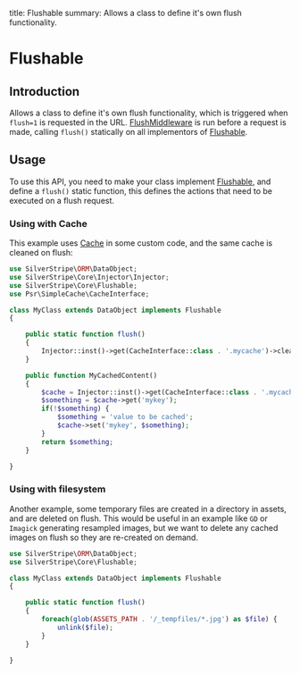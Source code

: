 title: Flushable
summary: Allows a class to define it's own flush functionality.
 
# Flushable

## Introduction

Allows a class to define it's own flush functionality, which is triggered when `flush=1` is requested in the URL.
[FlushMiddleware](api:SilverStripe\Control\Middleware\FlushMiddleware) is run before a request is made, calling `flush()` statically on all
implementors of [Flushable](api:SilverStripe\Core\Flushable).

## Usage

To use this API, you need to make your class implement [Flushable](api:SilverStripe\Core\Flushable), and define a `flush()` static function,
this defines the actions that need to be executed on a flush request.

### Using with Cache

This example uses [Cache](api:Cache) in some custom code, and the same cache is cleaned on flush:


```php
use SilverStripe\ORM\DataObject;
use SilverStripe\Core\Injector\Injector;
use SilverStripe\Core\Flushable;
use Psr\SimpleCache\CacheInterface;

class MyClass extends DataObject implements Flushable 
{

    public static function flush() 
    {
        Injector::inst()->get(CacheInterface::class . '.mycache')->clear();
    }

    public function MyCachedContent() 
    {
        $cache = Injector::inst()->get(CacheInterface::class . '.mycache')
        $something = $cache->get('mykey');
        if(!$something) {
            $something = 'value to be cached';
            $cache->set('mykey', $something);
        }
        return $something;
    }

}
```

### Using with filesystem

Another example, some temporary files are created in a directory in assets, and are deleted on flush. This would be
useful in an example like `GD` or `Imagick` generating resampled images, but we want to delete any cached images on
flush so they are re-created on demand.

```php
use SilverStripe\ORM\DataObject;
use SilverStripe\Core\Flushable;

class MyClass extends DataObject implements Flushable 
{

    public static function flush() 
    {
        foreach(glob(ASSETS_PATH . '/_tempfiles/*.jpg') as $file) {
            unlink($file);
        }
    }

}
```
